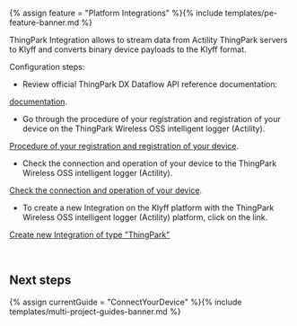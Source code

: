 {% assign feature = "Platform Integrations" %}{% include templates/pe-feature-banner.md %}


ThingPark Integration allows to stream data from Actility ThingPark servers to Klyff and converts binary device payloads to the Klyff format.

<object width="100%" style="max-width: max-content;" data="/images/user-guide/integrations/thingpark-integration.svg"></object>

Configuration steps:
- Review official  ThingPark DX Dataflow API reference documentation:

[documentation](https://www.actility.com/thingpark-documentation-portal/).

- Go through the procedure of your registration and registration of your device on the ThingPark Wireless OSS intelligent logger (Actility).

[Procedure of your registration and registration of your device](https://thingparkenterprise.eu.actility.com/tpe/#/login).

- Check the connection and operation of your device to the ThingPark Wireless OSS intelligent logger (Actility).

[Check the connection and operation of your device](https://thingparkenterprise.eu.actility.com/thingpark/wlogger/gui/).

- To create a new Integration on the Klyff platform with the ThingPark Wireless OSS intelligent logger (Actility) platform, click on the link.

[Create new Integration of type "ThingPark"](/docs/samples/abeeway/tracker)

<br>

## Next steps

 {% assign currentGuide = "ConnectYourDevice" %}{% include templates/multi-project-guides-banner.md %}
